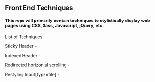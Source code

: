 ## Front End Techniques
#### This repo will primarily contain techniques to stylistically display web pages using CSS, Sass, Javascript, jQuery, etc.
List of Techniques:

Sticky Header - 

Indexed Header - 

Redirected horizontal scrolling -

Restyling Input[type=file] - 

